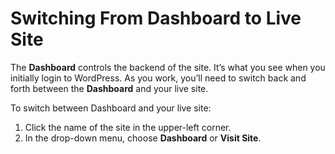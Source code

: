 # Switching From Dashboard to Live Site

The **Dashboard** controls the backend of the site. It’s what you see when you initially login to WordPress. As you work, you’ll need to switch back and forth between the **Dashboard** and your live site.

To switch between Dashboard and your live site:

1. Click the name of the site in the upper-left corner.
2. In the drop-down menu, choose **Dashboard** or **Visit Site**.

